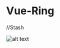 # Vue-Ring
//Stash

![alt text](https://cdn-images-1.medium.com/max/1200/1*OrjCKmou1jT4It5so5gvOA.jpeg)
